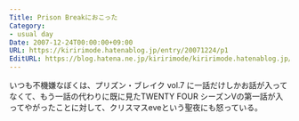 ```yaml
---
Title: Prison Breakにおこった
Category:
- usual day
Date: 2007-12-24T00:00:00+09:00
URL: https://kiririmode.hatenablog.jp/entry/20071224/p1
EditURL: https://blog.hatena.ne.jp/kiririmode/kiririmode.hatenablog.jp/atom/entry/8454420450078215842
---
```



いつも不機嫌なぼくは、プリズン・ブレイク vol.7 に一話だけしかお話が入ってなくて、もう一話の代わりに既に見たTWENTY FOUR シーズンVの第一話が入ってやがったことに対して、クリスマスeveという聖夜にも怒っている。
